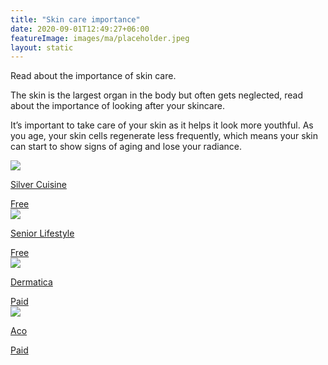 ```yaml
---
title: "Skin care importance"
date: 2020-09-01T12:49:27+06:00
featureImage: images/ma/placeholder.jpeg
layout: static
---
```


Read about the importance of skin care.

The skin is the largest organ in the body but often gets neglected, read about the importance of looking after your skincare.

It’s important to take care of your skin as it helps it look more youthful. As you age, your skin cells regenerate less frequently, which means your skin can start to show signs of aging and lose your radiance.

<a class="ma-link" href="https://blog.silvercuisine.com/skin-care-for-seniors/"><div class="ma-card ma-card-Health"><div class="ma-icon"><img src ="/images/Icon-check - health - opacity.svg"/></div><div class="ma-name"><p>Silver Cuisine</p></div><div class="ma-paid-text"><span>Free</span></div></div></a><a class="ma-link" href="https://www.seniorlifestyle.com/resources/blog/skin-care-tips-for-older-adults/"><div class="ma-card ma-card-Health"><div class="ma-icon"><img src ="/images/Icon-check - health - opacity.svg"/></div><div class="ma-name"><p>Senior Lifestyle</p></div><div class="ma-paid-text"><span>Free</span></div></div></a><a class="ma-link" href="https://www.awin1.com/cread.php?awinmid=50719&awinaffid=1198638&ued=https%3A%2F%2Fwww.dermatica.com%2F"><div class="ma-card ma-card-Health"><div class="ma-icon"><img src ="/images/Icon-pound - health - opacity.svg"/></div><div class="ma-name"><p>Dermatica</p></div><div class="ma-paid-text"><span>Paid</span></div></div></a><a class="ma-link" href="https://www.awin1.com/cread.php?awinmid=47631&awinaffid=1198638&ued=https%3A%2F%2Facoskincare.co.uk%2F"><div class="ma-card ma-card-Health"><div class="ma-icon"><img src ="/images/Icon-pound - health - opacity.svg"/></div><div class="ma-name"><p>Aco</p></div><div class="ma-paid-text"><span>Paid</span></div></div></a>  

<br/><br/>






